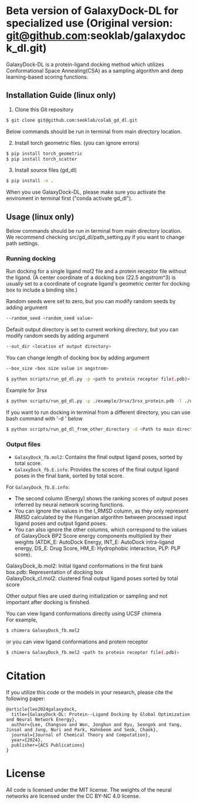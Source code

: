 # Beta version of GalaxyDock-DL for specialized use (Original version: git@github.com:seoklab/galaxydock_dl.git)
GalaxyDock-DL is a protein-ligand docking method which utilizes Conformational Space Annealing(CSA) as a sampling algorithm and deep learning-based scoring functions.

## Installation Guide (linux only)
1. Clone this Git repository<br/>

```bash
$ git clone git@github.com:seoklab/colab_gd_dl.git
```

Below commands should be run in terminal from main directory location.<br/>

2. Install torch geometric files. (you can ignore errors) <br/>
```bash
$ pip install torch_geometric
$ pip install torch_scatter
```

3. Install source files (gd_dl)<br/>

```bash
$ pip install -e .
```

When you use GalaxyDock-DL, please make sure you activate the enviroment in terminal first ("conda activate gd_dl").<br/>

## Usage (linux only)
Below commands should be run in terminal from main directory location.<br/>
We recommend checking src/gd_dl/path_setting.py if you want to change path settings.<br/>

### Running docking
Run docking for a single ligand mol2 file and a protein receptor file without the ligand. (A center coordinate of a docking box (22.5 angstrom^3) is usually set to a coordinate of cognate ligand's geometric center for docking box to include a binding site.)<br/>

Random seeds were set to zero, but you can modify random seeds by adding argument
```bash
--random_seed <random_seed value>
```

Default output directory is set to current working directory, but you can modify random seeds by adding argument
```bash
--out_dir <location of output directory>
```

You can change length of docking box by adding argument
```bash
--box_size <box size value in angstrom>
```

```bash
$ python scripts/run_gd_dl.py -p <path to protein receptor file(.pdb)> -l <path to ligand file(.mol2)> -x <center x coordinate of a docking box> -y <center y coordinate of a docking box> -z <center z coordinate of a docking box>
```

Example for 3rsx

```bash
$ python scripts/run_gd_dl.py -p ./example/3rsx/3rsx_protein.pdb -l ./example/output_dir/charged_ligand.mol2 -x 69.637 -y 49.989 -z 10.160 --out_dir example/output_dir/
```

If you want to run docking in terminal from a different directory, you can use bash command with '-d <location of main directory>' below<br/>
```bash
$ python scripts/run_gd_dl_from_other_directory -d <Path to main directory> -p <path to protein receptor file(.pdb)> -l <path to ligand file(.mol2)> -x <center x coordinate of a docking box> -y <center y coordinate of a docking box> -z <center z coordinate of a docking box>
```

### Output files
- `GalaxyDock_fb.mol2`: Contains the final output ligand poses, sorted by total score.
- `GalaxyDock_fb.E.info`: Provides the scores of the final output ligand poses in the final bank, sorted by total score.

For `GalaxyDock_fb.E.info`:
- The second column (Energy) shows the ranking scores of output poses inferred by neural network scoring functions.
- You can ignore the values in the l_RMSD column, as they only represent RMSD calculated by the Hungarian algorithm between processed input ligand poses and output ligand poses.
- You can also ignore the other columns, which correspond to the values of GalaxyDock BP2 Score energy components multiplied by their weights (ATDK_E: AutoDock Energy, INT_E: AutoDock intra-ligand energy, DS_E: Drug Score, HM_E: Hydrophobic interaction, PLP: PLP score).

GalaxyDock_ib.mol2: Initial ligand conformations in the first bank<br/>
box.pdb: Representation of docking box<br/>
GalaxyDock_cl.mol2: clustered final output ligand poses sorted by total score<br/>

Other output files are used during initialization or sampling and not important after docking is finished.<br/>

You can view ligand conformations directly using UCSF chimera<br/>
For example,
```bash
$ chimera GalaxyDock_fb.mol2
```

or you can view ligand conformations and protein receptor
```bash
$ chimera GalaxyDock_fb.mol2 <path to protein receptor file(.pdb)>
```

# Citation

If you utilize this code or the models in your research, please cite the following paper:
```
@article{lee2024galaxydock,
  title={GalaxyDock-DL: Protein--Ligand Docking by Global Optimization and Neural Network Energy},
  author={Lee, Changsoo and Won, Jonghun and Ryu, Seongok and Yang, Jinsol and Jung, Nuri and Park, Hahnbeom and Seok, Chaok},
  journal={Journal of Chemical Theory and Computation},
  year={2024},
  publisher={ACS Publications}
}
```

# License

All code is licensed under the MIT license. The weights of the neural networks are licensed under the CC BY-NC 4.0 license.
